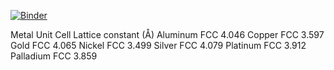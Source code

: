 
[![Binder](https://mybinder.org/badge_logo.svg)](https://mybinder.org/v2/gh/UCL-DDMD/ASE-Tutorials-/main?urlpath=lab)



Metal       Unit Cell     Lattice constant (Å)
Aluminum    FCC               4.046
Copper      FCC               3.597
Gold        FCC               4.065
Nickel      FCC               3.499
Silver      FCC               4.079
Platinum    FCC               3.912
Palladium   FCC               3.859










